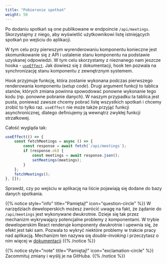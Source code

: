 ```yaml
---
title: "Pobieranie spotkań"
weight: 50
---
```


Po dodaniu spotkań są one publikowane w endpoincie `/api/meetings`. Skorzystajmy z niego,
aby wyświetlić użytkownikowi listę istniejących spotkań po wejściu do aplikacji.

W tym celu przy pierwszym wyrenderowaniu komponentu konieczne jest skomunikowanie się z API
i ustalenie stanu komponentu na podstawie uzyskanej odpowiedzi. W tym celu skorzystamy
z nieznanego nam jeszcze hooka - [`useEffect`](https://react.dev/reference/react/useEffect).
Jak dowiesz się z dokumentacji, hook ten pozwala na synchronizację stanu komponentu
z zewnętrznym systemem.

Hook przyjmuje funkcję, która zostanie wykonana podczas pierwszego renderowania
komponentu (_setup code_). Drugi argument funkcji to tablica stanów, których zmiana
powinna spowodować ponowne wykonanie tego kodu (np. ponowne pobranie danych). W naszym
przypadku ta tablica jest pusta, ponieważ zawsze chcemy pobrać listę wszystkich spotkań
i chcemy zrobić to tylko raz. `useEffect` nie może także przyjąć funkcji asynchronicznej,
dlatego definiujemy ją wewnątrz zwykłej funkcji strzałkowej.

Całość wygląda tak:

```jsx
useEffect(() => {
    const fetchMeetings = async () => {
        const response = await fetch(`/api/meetings`);
        if (response.ok) {
            const meetings = await response.json();
            setMeetings(meetings);
        }
    };
    fetchMeetings();
}, []);
```

Sprawdź, czy po wejściu w aplikację na liście pojawiają się dodane do bazy danych spotkania.

{{% notice style="info" title="Pamiętaj!" icon="question-circle" %}}
W narzędziach deweloperskich możesz zwrócić uwagę na fakt, że żądanie do
`/api/meetings` jest wykonywane dwukrotnie. Dzieje się tak przez mechanizm
wykrywający potencjalne problemy z komponentami. W trybie deweloperskim
React renderuje komponenty dwukrotnie i upewnia się, że efekt jest taki sam.
Pozwala to wykryć niektóre problemy w trakcie pracy nad aplikacją. Mechanizm ten
nazywa się _double-invoking_ i przeczytasz o nim więcej w
[dokumentacji](https://legacy.reactjs.org/docs/strict-mode.html#detecting-unexpected-side-effects)
{{% /notice %}}

{{% notice style="note" title="Pamiętaj!" icon="exclamation-circle" %}}
Zacommituj zmiany i wyślij je na GitHuba.
{{% /notice %}}
